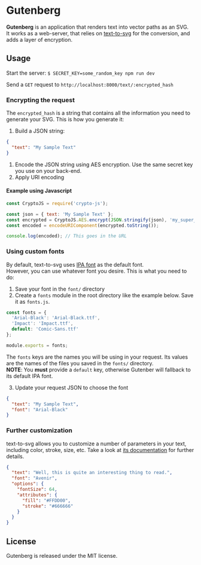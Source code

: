 # Gutenberg

**Gutenberg** is an application that renders text into vector paths as an SVG.  
It works as a web-server, that relies on [text-to-svg](https://github.com/shrhdk/text-to-svg) for the conversion,
and adds a layer of encryption.

## Usage
Start the server: `$ SECRET_KEY=some_random_key npm run dev`

Send a `GET` request to `http://localhost:8000/text/:encrypted_hash`

### Encrypting the request
The `encrypted_hash` is a string that contains all the information you need to generate your SVG.
This is how you generate it:

1. Build a JSON string:
```json
{
  "text": "My Sample Text"
}
```
1. Encode the JSON string using AES encryption. Use the same secret key you use on your back-end.
1. Apply URI encoding

#### Example using Javascript
```javascript
const CryptoJS = require('crypto-js');

const json = { text: 'My Sample Text' };
const encrypted = CryptoJS.AES.encrypt(JSON.stringify(json), 'my_super_secret_key');
const encoded = encodeURIComponent(encrypted.toString());

console.log(encoded); // This goes in the URL
```

### Using custom fonts
By default, text-to-svg uses [IPA font](http://ipafont.ipa.go.jp) as the default font.  
However, you can use whatever font you desire. This is what you need to do:

1. Save your font in the `font/` directory
1. Create a `fonts` module in the root directory like the example below. Save it as `fonts.js`.
```javascript
const fonts = {
  'Arial-Black': 'Arial-Black.ttf',
  'Impact': 'Impact.ttf',
  default: 'Comic-Sans.ttf'
};

module.exports = fonts;
```
The `fonts` keys are the names you will be using in your request. Its values are the names of the files you saved in the
`fonts/` directory.  
**NOTE**: You **must** provide a `default` key, otherwise Gutenber will fallback to its default IPA font.

3. Update your request JSON to choose the font
```json
{
  "text": "My Sample Text",
  "font": "Arial-Black"
}
```

### Further customization
text-to-svg allows you to customize a number of parameters in your text, including color, stroke, size, etc.
Take a look at [its documentation](https://github.com/shrhdk/text-to-svg#texttosvggetsvgtext-options--) for further details.

```json
{
  "text": "Well, this is quite an interesting thing to read.",
  "font": "Avenir",
  "options": {
    "fontSize": 64,
    "attributes": {
      "fill": "#FFDD00",
      "stroke": "#666666"
    }
  }
}
```

## License

Gutenberg is released under the MIT license.
